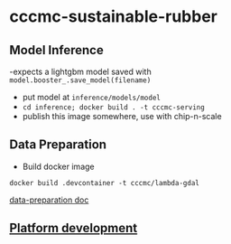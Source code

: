 # cccmc-sustainable-rubber
## Model Inference

-expects a lightgbm model saved with `model.booster_.save_model(filename)`
- put model at `inference/models/model`
- `cd inference; docker build . -t cccmc-serving`
- publish this image somewhere, use with chip-n-scale

## Data Preparation

- Build docker image

```
docker build .devcontainer -t cccmc/lambda-gdal
```

[data-preparation doc](data-pred/)

## [Platform development](platform/)
